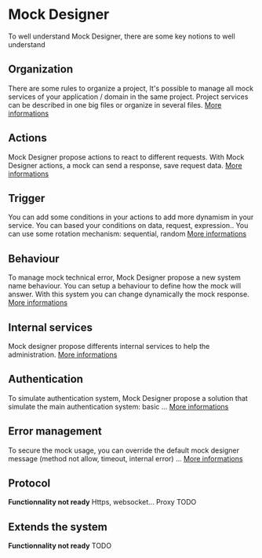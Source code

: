 # Mock Designer
To well understand Mock Designer, there are some key notions to well understand

## Organization
There are some rules to organize a project, It's possible to manage all mock services of your application / domain in the same project.
Project services can be described in one big files or organize in several files.
[More informations](https://github.com/kevinramage/mockDesigner/blob/master/doc/organization.md)

## Actions
Mock Designer propose actions to react to different requests.
With Mock Designer actions, a mock can send a response, save request data.
[More informations](https://github.com/kevinramage/mockDesigner/blob/master/doc/action.md)

## Trigger
You can add some conditions in your actions to add more dynamism in your service.
You can based your conditions on data, request, expression..
You can use some rotation mechanism: sequential, random
[More informations](https://github.com/kevinramage/mockDesigner/blob/master/doc/trigger.md)

## Behaviour
To manage mock technical error, Mock Designer propose a new system name behaviour. You can setup a behaviour to define how the mock will answer. With this system you can change dynamically the mock response.
[More informations](https://github.com/kevinramage/mockDesigner/blob/master/doc/behaviour.md)

## Internal services
Mock designer propose differents internal services to help the administration.
[More informations](https://github.com/kevinramage/mockDesigner/blob/master/doc/internalServices.md)

## Authentication
To simulate authentication system, Mock Designer propose a solution that simulate the main authentication system: basic ...
[More informations](https://github.com/kevinramage/mockDesigner/blob/master/doc/authentication.md)

## Error management
To secure the mock usage, you can override the default mock designer message (method not allow, timeout, internal error) ...
[More informations](https://github.com/kevinramage/mockDesigner/blob/master/doc/error.md)

## Protocol
**Functionnality not ready**
Https, websocket...
Proxy
TODO

## Extends the system
**Functionnality not ready**
TODO